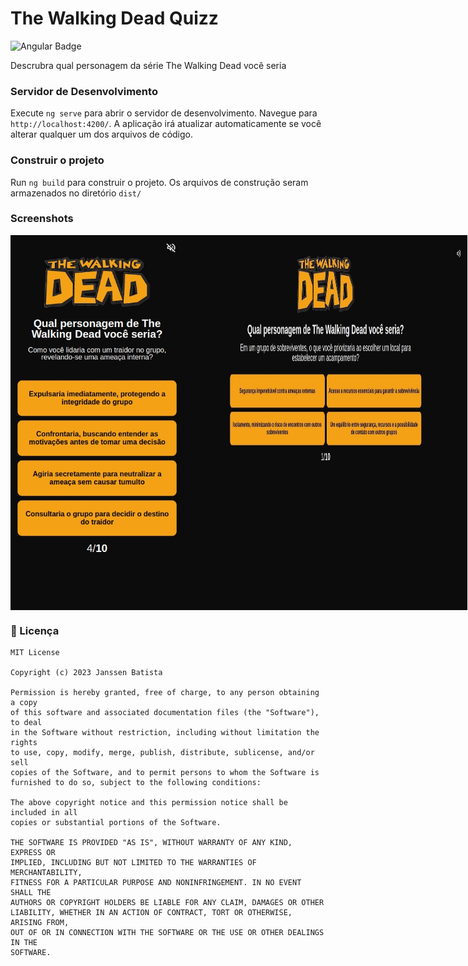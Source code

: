 # The Walking Dead Quizz

![Angular Badge](https://img.shields.io/badge/Angular-v17.0.0-f00?logo=angular&logoColor=fff&style=flat)

Descrubra qual personagem da série The Walking Dead você seria

### Servidor de Desenvolvimento

Execute `ng serve` para abrir o servidor de desenvolvimento. Navegue para `http://localhost:4200/`. A aplicação irá atualizar automaticamente se você alterar qualquer um dos arquivos de código.

### Construir o projeto

Run `ng build` para construir o projeto. Os arquivos de construção seram armazenados no diretório `dist/`

### Screenshots

<div style="display: flex; width: 90%; height: 600px">
    <img src="./screenshots/iPhone-12-Pro.jpeg" />
    <img style="flex: 1" src="screenshots/MacBook-Pro.jpeg" />
</div>

### 📄 Licença

```
MIT License

Copyright (c) 2023 Janssen Batista

Permission is hereby granted, free of charge, to any person obtaining a copy
of this software and associated documentation files (the "Software"), to deal
in the Software without restriction, including without limitation the rights
to use, copy, modify, merge, publish, distribute, sublicense, and/or sell
copies of the Software, and to permit persons to whom the Software is
furnished to do so, subject to the following conditions:

The above copyright notice and this permission notice shall be included in all
copies or substantial portions of the Software.

THE SOFTWARE IS PROVIDED "AS IS", WITHOUT WARRANTY OF ANY KIND, EXPRESS OR
IMPLIED, INCLUDING BUT NOT LIMITED TO THE WARRANTIES OF MERCHANTABILITY,
FITNESS FOR A PARTICULAR PURPOSE AND NONINFRINGEMENT. IN NO EVENT SHALL THE
AUTHORS OR COPYRIGHT HOLDERS BE LIABLE FOR ANY CLAIM, DAMAGES OR OTHER
LIABILITY, WHETHER IN AN ACTION OF CONTRACT, TORT OR OTHERWISE, ARISING FROM,
OUT OF OR IN CONNECTION WITH THE SOFTWARE OR THE USE OR OTHER DEALINGS IN THE
SOFTWARE.
```
